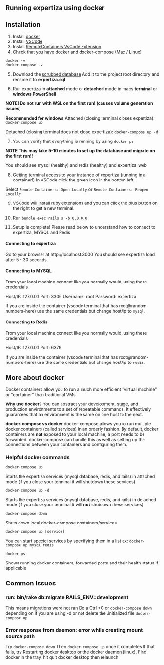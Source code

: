 ## Running expertiza using docker

## Installation

1) Install [docker](https://www.docker.com/get-started) 
2) Install [VSCode](https://code.visualstudio.com/download)
3) Install [RemoteContainers VsCode Extension](https://marketplace.visualstudio.com/items?itemName=ms-vscode-remote.vscode-remote-extensionpack)
4) Check that you have docker and docker-compose
(Mac / Linux)
```
docker -v 
docker-compose -v
```


5) Download the [scrubbed database](https://drive.google.com/u/0/uc?id=1CwM7H0GMeU5rEfCIZyoXeUvzrS1M2i64&export=download)
Add it to the project root directory and rename it to **expertiza.sql**


6) Run expertiza in **attached** mode or **detached** mode in macs **terminal** or **windows PowerShell**

**NOTE!  Do not run with WSL on the first run! (causes volume generation issues)**

**Recommended for windows** Attached (closing terminal closes expertiza):
`docker-compose up`

Detached (closing terminal does not close expertiza):
`docker-compose up -d`

7) You can verify that everything is running by using `docker ps`

**NOTE This may take 5-10 minutes to set up the database and migrate on the first run!!**

You should see mysql (healthy)
and redis (healthy)
and expertiza_web

8) Getting terminal access to your instance of expertiza (running in a container!)
In VSCode click the green icon in the bottom left.

Select 
`Remote Containers: Open Locally` 
or 
`Remote Containers: Reopen Locally`

9) VSCode will install ruby extensions and you can click the plus button on the right to get a new
terminal.

10) Run `bundle exec rails s -b 0.0.0.0`

11) Setup is complete! Please read below to understand how to connect to expertiza, MYSQL and Redis

#### Connecting to expertiza

Go to your browser at http://localhost:3000
You should see expertiza load after 5 - 30 seconds.


#### Connecting to MYSQL
From your local machine connect like you normally would, using these credentials

Host/IP: 127.0.0.1
Port: 3306
Username: root
Password: expertiza

If you are inside the container (vscode terminal that has root@random-numbers-here) use the same credentials but change host/ip to `mysql`.

#### Connecting to Redis
From your local machine connect like you normally would, using these credentials

Host/IP: 127.0.0.1
Port: 6379

If you are inside the container (vscode terminal that has root@random-numbers-here) use the same credentials but change host/ip to `redis`.


## More about docker

Docker containers allow you to run a much more efficient "virtual machine" or "container" than traditional VMs.

**Why use docker?** You can abstract your development, stage, and production environments to a set of repeatable commands. It effectively guarantees that an environment is the same on one host to the next.

**docker-compose vs docker** docker-compose allows you to run multiple docker containers (called services) in an orderly fashion. By default, docker containers are **not** exposed to your local machine, a port needs to be forwarded. docker-compose can handle this as well as setting up the connections between your containers and configuring them.

### Helpful docker commands

`docker-compose up`

Starts the expertiza services (mysql database, redis, and rails) in attached mode (if you close your terminal it will shutdown these services)


`docker-compose up -d `

Starts the expertiza services (mysql database, redis, and rails) in detached mode (if you close your terminal it will **not** shutdown these services)


`docker-compose down`

Shuts down local docker-compose containers/services


`docker-compose up [service]`

You can start specici services by specifying them in a list ex: `docker-compose up mysql redis`


`docker ps`

Shows running docker containers, forwarded ports and their health status if applicable



## Common Issues

### run: bin/rake db:migrate RAILS_ENV=development

This means migrations were not ran
Do a Ctrl +C or `docker-compose down` depending on if you are using -d or not
delete the .initialized file
`docker-compose up`

### Error response from daemon: error while creating mount source path
Try `docker-compose down`
Then `docker-compose up` once it completes
If that fails, try 
Restarting docker desktop or the docker daemon (linux). Find docker in the tray, hit quit docker desktop then relaunch
